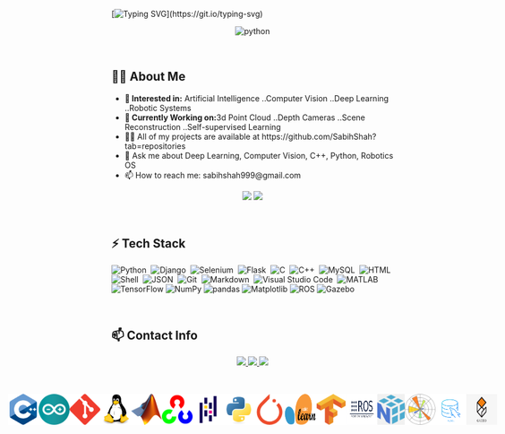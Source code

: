 [![Typing SVG](https://readme-typing-svg.herokuapp.com?font=Architects+Daughter&center=true&vCenter=true&duration=3000&color=%2338C2FF&size=40&height=200&width=800&lines=Hey+there;I'm+Sabih+Shah;Welcome+to+my+GITHUB+Profile!)](https://git.io/typing-svg)

<!-- <p  align="center">
<img src="https://user-images.githubusercontent.com/73097560/115834477-dbab4500-a447-11eb-908a-139a6edaec5c.gif">
<br> -->


<p align="center">
  <img src="https://img.shields.io/badge/AI_DEVELOPER-CENTAIC@PAF-cyan?style=for-the-badge" alt="python"/>
</p>

<br>

<h2 align="left">👨‍💻 About Me</h2>

<ul>
<li><strong>🔭 Interested in:</strong> Artificial Intelligence ..Computer Vision ..Deep Learning ..Robotic Systems</li>
<li><strong>🔧 Currently Working on:</strong>3d Point Cloud ..Depth Cameras ..Scene Reconstruction ..Self-supervised Learning</li>
<li>👨‍💻 All of my projects are available at https://github.com/SabihShah?tab=repositories </li>
<li>💬 Ask me about Deep Learning, Computer Vision, C++, Python, Robotics OS</li>
<li>📫 How to reach me: sabihshah999@gmail.com</li>
</ul>

<p align="center">
  <img src="https://github-readme-stats.vercel.app/api?username=SabihShah&show_icons=true&theme=tokyonight" height="160"/>
  <img src="https://github-readme-stats.vercel.app/api/top-langs/?username=SabihShah&layout=compact&theme=tokyonight" height="160"/>
</p>

<br>

 <h2 align="left"> ⚡ Tech Stack </h2>
 
![Python](https://img.shields.io/badge/-Python-05122A?style=flat&logo=python)&nbsp;
![Django](https://img.shields.io/badge/-Django-05122A?style=flat&logo=django&logoColor=092E20)&nbsp;
![Selenium](https://img.shields.io/badge/-Selenium-05122A?style=flat&logo=selenium&logoColor=selenium)&nbsp;
![Flask](https://img.shields.io/badge/-Flask-05122A?style=flat&logo=flask)&nbsp;
![C](https://img.shields.io/badge/-C-05122A?style=flat&logo=C&logoColor=A8B9CC)&nbsp;
![C++](https://img.shields.io/badge/-C++-05122A?style=flat&logo=C%2B%2B&logoColor=00599C)&nbsp;
![MySQL](https://img.shields.io/badge/-MySQL-05122A?style=flat&logo=mysql&logoColor=4479A1)&nbsp;
![HTML](https://img.shields.io/badge/-HTML-05122A?style=flat&logo=HTML5)&nbsp;
![Shell](https://img.shields.io/badge/-Shell-05122A?style=flat&logo=shell)&nbsp;
![JSON](https://img.shields.io/badge/-JSON-05122A?style=flat&logo=json&logoColor=000000)&nbsp;
![Git](https://img.shields.io/badge/-Git-05122A?style=flat&logo=git)&nbsp;
![Markdown](https://img.shields.io/badge/-Markdown-05122A?style=flat&logo=markdown)&nbsp;
![Visual Studio Code](https://img.shields.io/badge/-Visual%20Studio%20Code-05122A?style=flat&logo=visual-studio-code&logoColor=007ACC)&nbsp;
![MATLAB](https://img.shields.io/badge/-MATLAB-05122A?style=flat&logo=mathworks&logoColor=0076A8)
![TensorFlow](https://img.shields.io/badge/-TensorFlow-05122A?style=flat&logo=tensorflow&logoColor=FF6F00)
![NumPy](https://img.shields.io/badge/-NumPy-05122A?style=flat&logo=numpy&logoColor=013243)
![pandas](https://img.shields.io/badge/-pandas-05122A?style=flat&logo=pandas&logoColor=150458)
![Matplotlib](https://img.shields.io/badge/-Matplotlib-05122A?style=flat&logo=matplotlib&logoColor=00A3E0)
![ROS](https://img.shields.io/badge/-ROS-05122A?style=flat&logo=ros&logoColor=22314E)
![Gazebo](https://img.shields.io/badge/-Gazebo-05122A?style=flat&logo=gazebo&logoColor=02E078)

<br>

<h2 align="left"> 📫 Contact Info </h2>

<p align="center">
  <a href="mailto:sabihshah999@gmail.com">
    <img src="https://img.shields.io/badge/-Gmail-D14836?style=for-the-badge&logo=gmail&logoColor=white" />
  </a>
  <a href="https://www.linkedin.com/in/muhammad-sabih-ul-hassan-39264615a/">
    <img src="https://img.shields.io/badge/-LinkedIn-0A66C2?style=for-the-badge&logo=linkedin&logoColor=white"/>
  </a>
  <a href="https://github.com/SabihShah">
    <img src="https://img.shields.io/badge/-GitHub-181717?style=for-the-badge&logo=github&logoColor=white"/>
  </a>
</p>


<br>

<br>

<div style="display: flex; justify-content: center;">
    <img src="logos/C++.png" alt="Language 1 Logo" style="width: 55px; height: 55px;">
    <img src="logos/IoT.png" alt="Language 2 Logo" style="width: 55px; height: 55px;">
    <img src="logos/git.png" alt="Language 3 Logo" style="width: 55px; height: 55px;">
    <img src="logos/linux-original.png" alt="Language 3 Logo" style="width: 55px; height: 55px;">
    <img src="logos/matlab.png" alt="Language 3 Logo" style="width: 55px; height: 55px;">
    <img src="logos/opencv.png" alt="Language 3 Logo" style="width: 55px; height: 55px;">
    <img src="logos/pandas-original.png" alt="Language 3 Logo" style="width: 55px; height: 55px">
    <img src="logos/python-original.png" alt="Language 3 Logo" style="width: 55px; height: 55px;">
    <img src="logos/pytorch.png" alt="Language 3 Logo" style="width: 55px; height: 55px;">
    <img src="logos/sklearn.png" alt="Language 3 Logo" style="width: 55px; height: 55px;">
    <img src="logos/tensorflow.png" alt="Language 3 Logo" style="width: 55px; height: 55px;">
    <img src="logos/ros.png" alt="Language 3 Logo" style="width: 55px; height: 55px;">
    <img src="logos/numpy.png" alt="Language 3 Logo" style="width: 55px; height: 55px;">
    <img src="logos/matplotlib.png" alt="Language 3 Logo" style="width: 55px; height: 55px;">
    <img src="logos/mysql.png" alt="Language 3 Logo" style="width: 55px; height: 55px;">
    <img src="logos/gazebo.png" alt="Language 3 Logo" style="width: 55px; height: 55px;">
</div>

<br>

